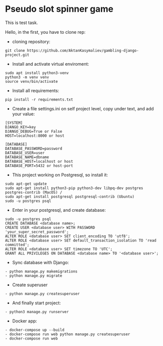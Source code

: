 # Pseudo slot spinner game
This is test task.

Hello, in the first, you have to clone rep:
* cloning repository:
```
git clone https://github.com/AktanKasymaliev/gambling-django-project.git
```
* Install and activate virtual enviroment:
```
sudo apt install python3-venv
python3 -m venv venv
source venv/bin/activate
```
* Install all requirements: 
```
pip install -r requirements.txt
```

* Create a file settings.ini on self project level, copy under text, and add your value: 
```
[SYSTEM]
DJANGO_KEY=key
DJANGO_DEBUG=True or False
HOST=localhost:8000 or host

[DATABASE]
DATABASE_PASSWORD=password
DATABASE_USER=user
DATABASE_NAME=dbname 
DATABASE_HOST=localhost or host 
DATABASE_PORT=5432 or host-port
```

* This project working on Postgresql, so install it:
```
sudo apt-get update
sudo apt-get install python3-pip python3-dev libpq-dev postgres postgres-contrib (MacOS) / 
sudo apt-get install postgresql postgresql-contrib (Ubuntu)
sudo -u postgres psql
```
* Enter in your postgresql, and create database:
```
sudo -u postgres psql
CREATE DATABASE <database name>;
CREATE USER <database user> WITH PASSWORD 'your_super_secret_password';
ALTER ROLE <database user> SET client_encoding TO 'utf8';
ALTER ROLE <database user> SET default_transaction_isolation TO 'read committed';
ALTER ROLE <database user> SET timezone TO 'UTC';
GRANT ALL PRIVILEGES ON DATABASE <database name> TO '<database user>';
```

* Sync database with Django:
```
- python manage.py makemigrations
- python manage.py migrate
```

* Create superuser
```
- python manage.py createsuperuser
```


* And finally start project: 
```
- python3 manage.py runserver
```
* Docker app:
```
- docker-compose up --build
- docker-compose run web python manage.py createsuperuser
- docker-compose run web
```
